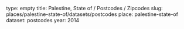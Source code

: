 type: empty
title: Palestine, State of / Postcodes / Zipcodes
slug: places/palestine-state-of/datasets/postcodes
place: palestine-state-of
dataset: postcodes
year: 2014
